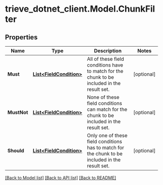 # trieve_dotnet_client.Model.ChunkFilter

## Properties

Name | Type | Description | Notes
------------ | ------------- | ------------- | -------------
**Must** | [**List&lt;FieldCondition&gt;**](FieldCondition.md) | All of these field conditions have to match for the chunk to be included in the result set. | [optional] 
**MustNot** | [**List&lt;FieldCondition&gt;**](FieldCondition.md) | None of these field conditions can match for the chunk to be included in the result set. | [optional] 
**Should** | [**List&lt;FieldCondition&gt;**](FieldCondition.md) | Only one of these field conditions has to match for the chunk to be included in the result set. | [optional] 

[[Back to Model list]](../README.md#documentation-for-models) [[Back to API list]](../README.md#documentation-for-api-endpoints) [[Back to README]](../README.md)

